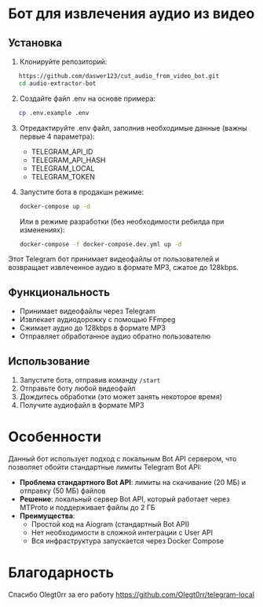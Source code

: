 # Бот для извлечения аудио из видео

## Установка

1. Клонируйте репозиторий:
```bash
   https://github.com/daswer123/cut_audio_from_video_bot.git
   cd audio-extractor-bot
```

2. Создайте файл .env на основе примера:
```bash
   cp .env.example .env
```

3. Отредактируйте .env файл, заполнив необходимые данные (важны первые 4 параметра):
   - TELEGRAM_API_ID
   - TELEGRAM_API_HASH
   - TELEGRAM_LOCAL
   - TELEGRAM_TOKEN

4. Запустите бота в продакшн режиме:
   ```bash
   docker-compose up -d
   ```

   Или в режиме разработки (без необходимости ребилда при изменениях):
   ```bash
   docker-compose -f docker-compose.dev.yml up -d
   ```


Этот Telegram бот принимает видеофайлы от пользователей и возвращает извлеченное аудио в формате MP3, сжатое до 128kbps.

## Функциональность
- Принимает видеофайлы через Telegram
- Извлекает аудиодорожку с помощью FFmpeg
- Сжимает аудио до 128kbps в формате MP3
- Отправляет обработанное аудио обратно пользователю

## Использование
1. Запустите бота, отправив команду `/start`
2. Отправьте боту любой видеофайл
3. Дождитесь обработки (это может занять некоторое время)
4. Получите аудиофайл в формате MP3

# Особенности
Данный бот использует подход с локальным Bot API сервером, что позволяет обойти стандартные лимиты Telegram Bot API:

- **Проблема стандартного Bot API**: лимиты на скачивание (20 МБ) и отправку (50 МБ) файлов
- **Решение**: локальный сервер Bot API, который работает через MTProto и поддерживает файлы до 2 ГБ
- **Преимущества**: 
  - Простой код на Aiogram (стандартный Bot API)
  - Нет необходимости в сложной интеграции с User API
  - Вся инфраструктура запускается через Docker Compose

# Благодарность
Спасибо Olegt0rr за его работу
https://github.com/Olegt0rr/telegram-local